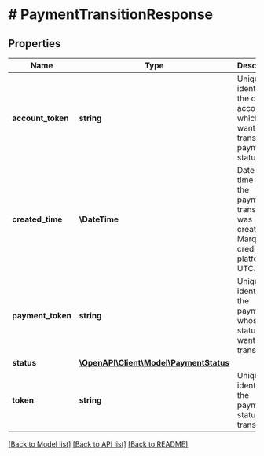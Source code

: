 # # PaymentTransitionResponse

## Properties

Name | Type | Description | Notes
------------ | ------------- | ------------- | -------------
**account_token** | **string** | Unique identifier of the credit account on which you want to transition a payment status. |
**created_time** | **\DateTime** | Date and time when the payment transition was created on Marqeta&#39;s credit platform, in UTC. | [optional]
**payment_token** | **string** | Unique identifier of the payment whose status you want to transition. |
**status** | [**\OpenAPI\Client\Model\PaymentStatus**](PaymentStatus.md) |  |
**token** | **string** | Unique identifier of the payment status transition. |

[[Back to Model list]](../../README.md#models) [[Back to API list]](../../README.md#endpoints) [[Back to README]](../../README.md)
